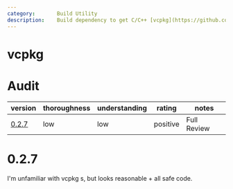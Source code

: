 ```yaml
---
category:       Build Utility
description:    Build dependency to get C/C++ [vcpkg](https://github.com/Microsoft/vcpkg)s
---
```


# vcpkg

# Audit

| version   | thoroughness | understanding | rating | notes |
| --------- | ------------ | ------------- | ------ | ----- |
| [0.2.7]   | low | low | positive | Full Review |

[0.2.7]: #027



# 0.2.7

I'm unfamiliar with vcpkg s, but looks reasonable + all safe code.
